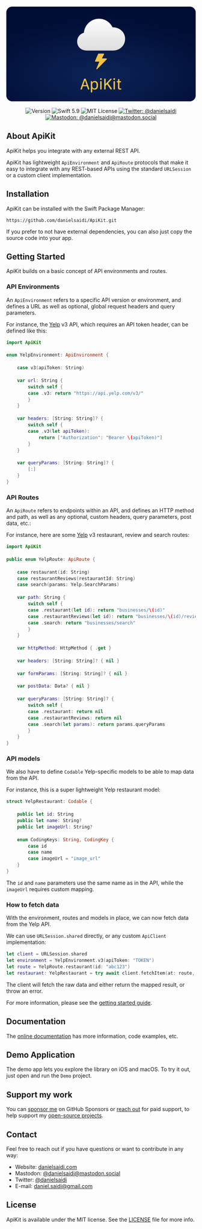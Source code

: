 <p align="center">
    <img src ="Resources/Logo_GitHub.png" alt="ApiKit Logo" title="ApiKit" />
</p>

<p align="center">
    <img src="https://img.shields.io/github/v/release/danielsaidi/ApiKit?color=%2300550&sort=semver" alt="Version" title="Version" />
    <img src="https://img.shields.io/badge/swift-5.9-orange.svg" alt="Swift 5.9" title="Swift 5.9" />
    <img src="https://img.shields.io/github/license/danielsaidi/ApiKit" alt="MIT License" title="MIT License" />
    <a href="https://twitter.com/danielsaidi"><img src="https://img.shields.io/twitter/url?label=Twitter&style=social&url=https%3A%2F%2Ftwitter.com%2Fdanielsaidi" alt="Twitter: @danielsaidi" title="Twitter: @danielsaidi" /></a>
    <a href="https://mastodon.social/@danielsaidi"><img src="https://img.shields.io/mastodon/follow/000253346?label=mastodon&style=social" alt="Mastodon: @danielsaidi@mastodon.social" title="Mastodon: @danielsaidi@mastodon.social" /></a>
</p>


## About ApiKit

ApiKit helps you integrate with any external REST API.

ApiKit has lightweight ``ApiEnvironment`` and ``ApiRoute`` protocols that make it easy to integrate with any REST-based APIs using the standard `URLSession` or a custom client implementation.



## Installation

ApiKit can be installed with the Swift Package Manager:

```
https://github.com/danielsaidi/ApiKit.git
```

If you prefer to not have external dependencies, you can also just copy the source code into your app.



## Getting Started

ApiKit builds on a basic concept of API environments and routes.


### API Environments 

An ``ApiEnvironment`` refers to a specific API version or environment, and defines a URL as well as optional, global request headers and query parameters.

For instance, the [Yelp](https://yelp.com) v3 API, which requires an API token header, can be defined like this:

```swift
import ApiKit

enum YelpEnvironment: ApiEnvironment {

    case v3(apiToken: String)
    
    var url: String {
        switch self {
        case .v3: return "https://api.yelp.com/v3/"
        }
    }
 
    var headers: [String: String]? {
        switch self {
        case .v3(let apiToken):
            return ["Authorization": "Bearer \(apiToken)"]
        }
    }
    
    var queryParams: [String: String]? {
        [:]
    }
}
```

### API Routes

An ``ApiRoute`` refers to endpoints within an API, and defines an HTTP method and path, as well as any optional, custom headers, query parameters, post data, etc.:

For instance, here are some [Yelp](https://yelp.com) v3 restaurant, review and search routes:

```swift
import ApiKit

public enum YelpRoute: ApiRoute {

    case restaurant(id: String)
    case restaurantReviews(restaurantId: String)
    case search(params: Yelp.SearchParams)

    var path: String {
        switch self {
        case .restaurant(let id): return "businesses/\(id)"
        case .restaurantReviews(let id): return "businesses/\(id)/reviews"
        case .search: return "businesses/search"
        }
    }

    var httpMethod: HttpMethod { .get }

    var headers: [String: String]? { nil }

    var formParams: [String: String]? { nil }

    var postData: Data? { nil }
    
    var queryParams: [String: String]? {
        switch self {
        case .restaurant: return nil
        case .restaurantReviews: return nil
        case .search(let params): return params.queryParams
        }
    }
}
```

### API models

We also have to define `Codable` Yelp-specific models to be able to map data from the API.

For instance, this is a super lightweight Yelp restaurant model:

```swift
struct YelpRestaurant: Codable {
    
    public let id: String
    public let name: String?
    public let imageUrl: String?
    
    enum CodingKeys: String, CodingKey {
        case id
        case name
        case imageUrl = "image_url"
    }
}
```

The `id` and `name` parameters use the same name as in the API, while the `imageUrl` requires custom mapping.


### How to fetch data

With the environment, routes and models in place, we can now fetch data from the Yelp API.

We can use `URLSession.shared` directly, or any custom ``ApiClient`` implementation:

```swift
let client = URLSession.shared
let environment = YelpEnvironment.v3(apiToken: "TOKEN") 
let route = YelpRoute.restaurant(id: "abc123") 
let restaurant: YelpRestaurant = try await client.fetchItem(at: route, in: environment)
```

The client will fetch the raw data and either return the mapped result, or throw an error.

For more information, please see the [getting started guide][Getting-Started].



## Documentation

The [online documentation][Documentation] has more information, code examples, etc.



## Demo Application

The demo app lets you explore the library on iOS and macOS. To try it out, just open and run the `Demo` project.



## Support my work 

You can [sponsor me][Sponsors] on GitHub Sponsors or [reach out][Email] for paid support, to help support my [open-source projects][GitHub].



## Contact

Feel free to reach out if you have questions or want to contribute in any way:

* Website: [danielsaidi.com][Website]
* Mastodon: [@danielsaidi@mastodon.social][Mastodon]
* Twitter: [@danielsaidi][Twitter]
* E-mail: [daniel.saidi@gmail.com][Email]



## License

ApiKit is available under the MIT license. See the [LICENSE][License] file for more info.



[Email]: mailto:daniel.saidi@gmail.com
[Website]: https://www.danielsaidi.com
[GitHub]: https://www.github.com/danielsaidi
[Twitter]: https://www.twitter.com/danielsaidi
[Mastodon]: https://mastodon.social/@danielsaidi
[Sponsors]: https://github.com/sponsors/danielsaidi

[Documentation]: https://danielsaidi.github.io/ApiKit/documentation/apikit/
[Getting-Started]: https://danielsaidi.github.io/ApiKit/documentation/apikit/getting-started
[License]: https://github.com/danielsaidi/ApiKit/blob/master/LICENSE
